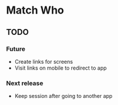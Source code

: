 # Match Who

## TODO

### Future

-   Create links for screens
-   Visit links on mobile to redirect to app

### Next release

-   Keep session after going to another app
